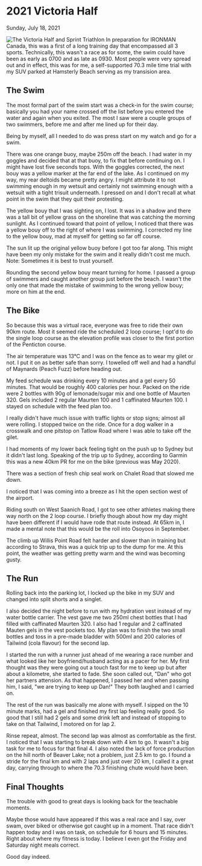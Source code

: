 # 2021 Victoria Half
Sunday, July 18, 2021

![The Victoria Half and Sprint Triathlon](/assets/jpg/vichalf-20201230.jpeg)
In preparation for IRONMAN Canada, this was a first of a long training day that encompassed all 3 sports.  Technically, this wasn't a race as for some, the swim could have been as early as 0700 and as late as 0930.  Most people were very spread out and in effect, this was for me, a self-supported 70.3 mile time trial with my SUV parked at Hamsterly Beach serving as my transision area.

## The Swim
The most formal part of the swim start was a check-in for the swim course; basically you had your name crossed off the list before you entered the water and again when you exited.  The most I saw were a couple groups of two swimmers, before me and after me lined up for their day.
<!---->
Being by myself, all I needed to do was press start on my watch and go for a swim.

There was one orange buoy, maybe 250m off the beach.  I had water in my goggles and decided that at that buoy, to fix that before continuing on.  I might have lost five seconds tops.  With the goggles corrected, the next bouy was a yellow marker at the far end of the lake.  As I continued on my way, my rear deltoids became pretty angry.  I might attribute it to not swimming enough in my wetsuit and certainly not swimming enough with a wetsuit with a tight trisuit underneath.  I pressed on and I don't recall at what point in the swim that they quit their protesting.

The yellow bouy that I was sighting on, I lost.  It was in a shadow and there was a tall bit of yellow grass on the shoreline that was catching the morning sunlight.  As I continued toward that point of yellow, I noticed that there was a yellow bouy off to the right of where I was swimming.  I corrected my line to the yellow bouy, mad at myself for getting so far off course.
<!---->
The sun lit up the original yellow buoy before I got too far along.  This might have been my only mistake for the swim and it really didn't cost me much.  Note: Sometimes it is best to trust yourself.

Rounding the second yellow bouy meant turning for home.  I passed a group of swimmers and caught another group just before the beach.  I wasn't the only one that made the mistake of swimming to the wrong yellow bouy; more on him at the end. 

## The Bike
So because this was a virtual race, everyone was free to ride their own 90km route.  Most it seemed ride the scheduled 2 loop course; I opt'd to do the single loop course as the elevation profile was closer to the first portion of the Penticton course.

The air temperature was 13°C and I was on the fence as to wear my gilet or not.  I put it on as better safe than sorry.  I towelled off well and had a handful of Maynards (Peach Fuzz) before heading out.
<!---->
My feed schedule was drinking every 10 minutes and a gel every 50 minutes.  That would be roughly 400 calories per hour.  Packed on the ride were 2 bottles with 90g of lemonade/sugar mix and one bottle of Maurten 320.  Gels included 2 regular Maurten 100 and 1 caffinated Maurten 100.  I stayed on schedule with the feed plan too.

I really didn't have much issue with traffic lights or stop signs; almost all were rolling.  I stopped twice on the ride.  Once for a dog walker in a crosswalk and one pitstop on Tatlow Road where I was able to take off the gilet.

I had moments of my lower back feeling tight on the push up to Sydney but it didn't last long.  Speaking of the trip up to Sydney, according to Garmin this was a new 40km PR for me on the bike (previous was May 2020).

There was a section of fresh chip seal work on Chalet Road that slowed me down.

I noticed that I was coming into a breeze as I hit the open section west of the airport.  

Riding south on West Saanich Road, I got to see other athletes making there way north on the 2 loop course.  I briefly though about how my day might have been different if I would have rode that route instead.  At 65km in, I made a mental note that this would be the roll into Osoyoos in September.

The climb up Willis Point Road felt harder and slower than in training but according to Strava, this was a quick trip up to the dump for me.  At this point, the weather was getting pretty warm and the wind was becoming gusty.


## The Run
Rolling back into the parking lot, I locked up the bike in my SUV and changed into split shorts and a singlet.

I also decided the night before to run with my hydration vest instead of my water bottle carrier.  The vest gave me two 250ml chest bottles that I had filled with caffinated Maurten 320.  I also had 1 regular and 2 caffinated Mauten gels in the vest pockets too.  My plan was to finish the two small bottles and toss in a pre-made bladder with 500ml and 200 calories of Tailwind (cola flavour) for the second lap.

I started the run with a runner just ahead of me wearing a race number and what looked like her boyfriend/husband acting as a pacer for her.  My first thought was they were going out a touch fast for me to keep up but after about a kilometre, she started to fade.  She soon called out, "Dan" who got her partners attension.  As that happened, I passed her and when passing him, I said, "we are trying to keep up Dan!"  They both laughed and I carried on.

The rest of the run was basically me alone with myself.  I sipped on the 10 minute marks, had a gel and finished my first lap feeling really good.  So good that I still had 2 gels and some drink left and instead of stopping to take on that Tailwind, I motored on for lap 2.

Rinse repeat, almost.  The second lap was almost as comfortable as the first.  I noticed that I was starting to break down with 4 km to go.  It wasn't a big task for me to focus for that final 4.  I also noted the lack of force production on the hill north of Beaver Lake; not a problem, just 2.5 km to go.  I found a stride for the final km and with 2 laps and just over 20 km, I called it a great day, carrying through to where the 70.3 finishing chute would have been.

## Final Thoughts
The trouble with good to great days is looking back for the teachable moments.

Maybe those would have appeared if this was a real race and I say, over swam, over biked or otherwise got caught up in a moment.  That race didn't happen today and I was on task, on schedule for 6 hours and 15 minutes.  Right about where my fitness is today.  I believe I even got the Friday and Saturday night meals correct.

Good day indeed.